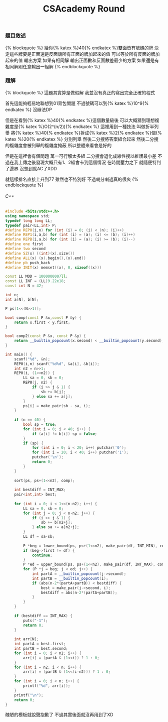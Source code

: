 ﻿---
title: CSAcademy Round #60 pD Card Groups
tag: ["coding","csacademy","enum"]
categories: CSAcademy
---

### 題目敘述

{% blockquote %}
給你{% katex %}40{% endkatex %}雙面皆有號碼的牌
決定這些牌要是正面還是反面讓所有正面的牌加起來的值
可以等於所有反面的牌加起來的值
輸出方案
如果有相同解
輸出正面數和反面數差最少的方案
如果還是有相同解則任意輸出一組解
{% endblockquote %}

<!-- more -->

### 題解

{% blockquote %}
這題其實算是做假解
我並沒有真正的寫出完全正確的程式

首先這能夠輕易地聯想到01背包問題
不過號碼可以到{% katex %}10^9{% endkatex %}
沒辦法DP

但是在看到{% katex %}40{% endkatex %}這個數量級後
可以大概猜到理想複雜度是{% katex %}O(2^(n/2)){% endkatex %}
這裡用到一種技法
叫做折半列舉
將{% katex %}40{% endkatex %}拆成{% katex %}2{% endkatex %}個{% katex %}20{% endkatex %}
分別列舉
然後二分搜將答案組合起來
然後二分搜的複雜度會被列舉的複雜度掩蔽
所以整體來看會是好的

但是在這裡會有個問題
萬一可行解太多組
二分搜會退化成線性搜以維護最小差
不過在我上傳之後發現大概只有1、2組會卡到這個情況
在時間壓力之下
就隨便特判了邊界
沒想到就AC了XDD

就這樣排名直接上升到77
雖然也不特別好
不過喇分喇過真的很爽
{% endblockquote %}

###### C++

``` C++
#include <bits/stdc++.h>
using namespace std;
typedef long long LL;
typedef pair<LL,int> P;
#define REP0(i,n) for (int (i) = 0; (i) < (n); (i)++)
#define REP1(i,a,b) for (int (i) = (a); (i) <= (b); (i)++)
#define REPB(i,a,b) for (int (i) = (a); (i) >= (b); (i)--)
#define one first
#define two second
#define SZ(x) ((int)(x).size())
#define ALL(x) (x).begin(),(x).end()
#define pb push_back
#define INIT(x) memset((x), 0, sizeof((x)))

const LL MOD = 1000000007ll;
const LL INF = (LL)9.22e18;
const int N = 42;

int n;
int a[N], b[N];

P ps[1<<(N>>1)];

bool comp(const P &x,const P &y) {
    return x.first < y.first;
}

bool comp2(const P &x, const P &y) {
    return __builtin_popcount(x.second) < __builtin_popcount(y.second);
}

int main() {
    scanf("%d", &n);
    REP0(i,n) scanf("%d%d", &a[i], &b[i]);
    int n2 = n>>1;
    REP0(i, (1<<n2)) {
        LL sa = 0, sb = 0;
        REP0(j, n2) {
            if (i >> j & 1) {
                sb += b[j];
            } else sa += a[j];
        }
        ps[i] = make_pair(sb - sa, i);
    }
    
    if (n == 40) {
        bool sp = true;
        for (int i = 0; i < 40; i++) {
            if (a[i] != b[i]) sp = false;
        }
        if (sp) {
            for (int i = 0; i < 20; i++) putchar('0');
            for (int i = 20; i < 40; i++) putchar('1');
            putchar('\n');
            return 0;
        }
    }
    
    sort(ps, ps+(1<<n2), comp);
    
    int bestdiff = INT_MAX;
    pair<int,int> best;
    
    for (int i = 0; i < 1<<(n-n2); i++) {
        LL sa = 0, sb = 0;
        for (int j = 0; j < n-n2; j++) {
            if (i >> j & 1) {
                sb += b[n2+j];
            } else sa += a[n2+j]; 
        }
        LL df = sa-sb;
        
        P *beg = lower_bound(ps, ps+(1<<n2), make_pair(df, INT_MIN), comp);
        if (beg->first != df) {
            continue;
        }
        P *ed = upper_bound(ps, ps+(1<<n2), make_pair(df, INT_MAX), comp);
        for (P *j = beg; j < ed; j++) {
            int partA = __builtin_popcount(j->second);
            int partB = __builtin_popcount(i);
            if (abs(n-2*(partA+partB)) < bestdiff) {
                best = make_pair(j->second, i);
                bestdiff = abs(n-2*(partA+partB));
            }
        }
    }
    
    if (bestdiff == INT_MAX) {
        puts("-1");
        return 0;
    } 
    
    int arr[N];
    int partA = best.first;
    int partB = best.second;
    for (int i = 0; i < n2; i++) {
        arr[i] = (partA & (1<<i)) ? 1 : 0;
    }
    for (int i = n2; i < n; i++) {
        arr[i] = (partB & (1<<(i-n2))) ? 1 : 0;
    }
    for (int i = 0; i < n; i++) {
        printf("%d", arr[i]);
    }
    printf("\n");
    return 0;
}
```

醜陋的模板就說聲抱歉了
不過其實後面就沒再用到了XD
